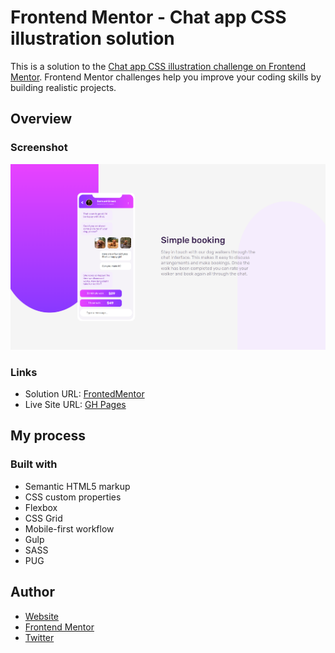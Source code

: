 # Frontend Mentor - Chat app CSS illustration solution

This is a solution to the [Chat app CSS illustration challenge on Frontend Mentor](https://www.frontendmentor.io/challenges/chat-app-css-illustration-O5auMkFqY). Frontend Mentor challenges help you improve your coding skills by building realistic projects.

## Overview

### Screenshot

![](./images/page.png)

### Links

- Solution URL: [FrontedMentor](https://www.frontendmentor.io/solutions/mobile-first-using-bem-sass-gulp-and-pug-zVWoZ9N6H)
- Live Site URL: [GH Pages](https://crisleoc.github.io/frontendmentor-solutions/chat-app-css-illustration/)

## My process

### Built with

- Semantic HTML5 markup
- CSS custom properties
- Flexbox
- CSS Grid
- Mobile-first workflow
- Gulp
- SASS
- PUG


## Author

- [Website](https://crisleoc.github.io/)
- [Frontend Mentor](https://www.frontendmentor.io/profile/crisleoc)
- [Twitter](https://www.twitter.com/crisleooc)
